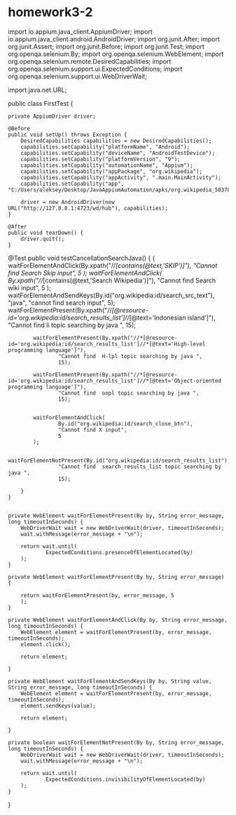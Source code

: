 # homework3-2
import io.appium.java_client.AppiumDriver;
import io.appium.java_client.android.AndroidDriver;
import org.junit.After;
import org.junit.Assert;
import org.junit.Before;
import org.junit.Test;
import org.openqa.selenium.By;
import org.openqa.selenium.WebElement;
import org.openqa.selenium.remote.DesiredCapabilities;
import org.openqa.selenium.support.ui.ExpectedConditions;
import org.openqa.selenium.support.ui.WebDriverWait;

import java.net.URL;

public class FirstTest {

    private AppiumDriver driver;

    @Before
    public void setUp() throws Exception {
        DesiredCapabilities capabilities = new DesiredCapabilities();
        capabilities.setCapability("platformName", "Android");
        capabilities.setCapability("deviceName", "AndroidTestDevice");
        capabilities.setCapability("platformVersion", "9");
        capabilities.setCapability("automationName", "Appium");
        capabilities.setCapability("appPackage", "org.wikipedia");
        capabilities.setCapability("appActivity", ".main.MainActivity");
        capabilities.setCapability("app", "C:/Users/aleksey/Desktop/JavaAppiumAutomation/apks/org.wikipedia_50370_apps.evozi.com.apk");

        driver = new AndroidDriver(new URL("http://127.0.0.1:4723/wd/hub"), capabilities);
    }

    @After
    public void tearDown() {
        driver.quit();
    }

@Test
    public void testСancellationSearchJava() {
        {
            waitForElementAndClick(By.xpath("//*[contains(@text,'SKIP')]"),
                    "Cannot find Search Skip input",
                    5
            );
            waitForElementAndClick(
                    By.xpath("//*[contains(@text,'Search Wikipedia')]"),
                    "Cannot find Search wiki input",
                    5
            );
            waitForElementAndSendKeys(By.id("org.wikipedia:id/search_src_text"),
                    "java",
                    "cannot find search input",
                    5);
            waitForElementPresent(By.xpath("//*[@resource-id='org.wikipedia:id/search_results_list']//*[@text='Indonesian island']"),
                    "Cannot find  Ii topic searching by java ",
                    15);

            waitForElementPresent(By.xpath("//*[@resource-id='org.wikipedia:id/search_results_list']//*[@text='High-level programming language']"),
                    "Cannot find  H-lpl topic searching by java ",
                    15);

            waitForElementPresent(By.xpath("//*[@resource-id='org.wikipedia:id/search_results_list']//*[@text='Object-oriented programming language']"),
                    "Cannot find  oopl topic searching by java ",
                    15);


            waitForElementAndClick(
                    By.id("org.wikipedia:id/search_close_btn"),
                    "Cannot find X input",
                    5
            );

            waitForElementNotPresent(By.id("org.wikipedia:id/search_results_list"),
                    "Cannot find  search_results_list topic searching by java ",
                    15);

        }
    }


    private WebElement waitForElementPresent(By by, String error_message, long timeoutInSeconds) {
        WebDriverWait wait = new WebDriverWait(driver, timeoutInSeconds);
        wait.withMessage(error_message + "\n");

        return wait.until(
                ExpectedConditions.presenceOfElementLocated(by)
        );
    }

    private WebElement waitForElementPresent(By by, String error_message) {

        return waitForElementPresent(by, error_message, 5
        );
    }

    private WebElement waitForElementAndClick(By by, String error_message, long timeoutInSeconds) {
        WebElement element = waitForElementPresent(by, error_message, timeoutInSeconds);
        element.click();

        return element;

    }

    private WebElement waitForElementAndSendKeys(By by, String value, String error_message, long timeoutInSeconds) {
        WebElement element = waitForElementPresent(by, error_message, timeoutInSeconds);
        element.sendKeys(value);

        return element;

    }

    private boolean waitForElementNotPresent(By by, String error_message, long timeoutInSeconds) {
        WebDriverWait wait = new WebDriverWait(driver, timeoutInSeconds);
        wait.withMessage(error_message + "\n");

        return wait.until(
                ExpectedConditions.invisibilityOfElementLocated(by)
        );
    }
 
}
 
